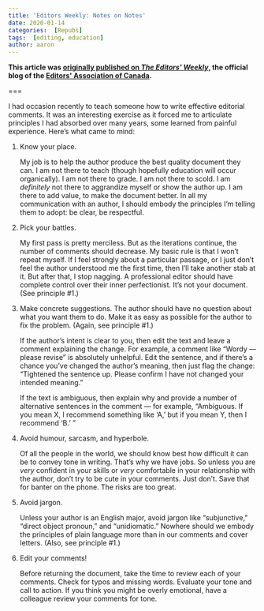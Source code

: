 ```yaml
---
title: 'Editors Weekly: Notes on Notes'
date: 2020-01-14
categories:  [Repubs]
tags:  [editing, education]
author: aaron
---
```


**This article was [originally published on *The Editors' Weekly*](http://blog.editors.ca/?p=6373), the official blog of the [Editors' Association of Canada](http://editors.ca).**

===

I had occasion recently to teach someone how to write effective editorial comments. It was an interesting exercise as it forced me to articulate principles I had absorbed over many years, some learned from painful experience. Here’s what came to mind:

1.	Know your place.

	My job is to help the author produce the best quality document they can. I am not there to teach (though hopefully education will occur organically). I am not there to grade. I am not there to scold. I am *definitely* not there to aggrandize myself or show the author up. I am there to add value, to make the document better. In all my communication with an author, I should embody the principles I’m telling them to adopt: be clear, be respectful.

2.	Pick your battles.

	My first pass is pretty merciless. But as the iterations continue, the number of comments should decrease. My basic rule is that I won’t repeat myself. If I feel strongly about a particular passage, or I just don’t feel the author understood me the first time, then I’ll take another stab at it. But after that, I stop nagging. A professional editor should have complete control over their inner perfectionist. It’s not your document. (See principle #1.)

3.	Make concrete suggestions.
	The author should have no question about what you want them to do. Make it as easy as possible for the author to fix the problem. (Again, see principle #1.)

	If the author’s intent is clear to you, then edit the text and leave a comment explaining the change. For example, a comment like “Wordy — please revise” is absolutely unhelpful. Edit the sentence, and if there’s a chance you’ve changed the author’s meaning, then just flag the change: “Tightened the sentence up. Please confirm I have not changed your intended meaning.”

	If the text is ambiguous, then explain why and provide a number of alternative sentences in the comment — for example, “Ambiguous. If you mean X, I recommend something like ‘A,’ but if you mean Y, then I recommend ‘B.’ ”

4.	Avoid humour, sarcasm, and hyperbole.

	Of all the people in the world, we should know best how difficult it can be to convey tone in writing. That’s why we have jobs. So unless you are *very* confident in your skills or *very* comfortable in your relationship with the author, don’t try to be cute in your comments. Just don’t. Save that for banter on the phone. The risks are too great.

5.	Avoid jargon.

	Unless your author is an English major, avoid jargon like “subjunctive,” “direct object pronoun,” and “unidiomatic.” Nowhere should we embody the principles of plain language more than in our comments and cover letters. (Also, see principle #1.)

6.	Edit your comments!

	Before returning the document, take the time to review each of your comments. Check for typos and missing words. Evaluate your tone and call to action. If you think you might be overly emotional, have a colleague review your comments for tone.
